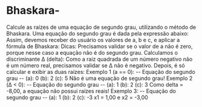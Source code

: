 # Bhaskara-
Calcule as raízes de uma equação de segundo grau, utilizando o método de Bhaskara. Uma equação do segundo grau é dada pela expressão abaixo: Assim, devemos receber do usuário os valores de a, b e c, e aplicar a fórmula de Bhaskara: Dicas: Precisamos validar se o valor de a não é zero, porque nesse caso a equação não é do segundo grau. Calculamos o discriminante Δ (delta): Como a raiz quadrada de um número negativo não é um número real, precisamos validar se Δ não é negativo. Depois, é só calcular e exibir as duas raízes: Exemplo 1 (a == 0): -- Equação do segundo grau -- (a): 0 (b): 2 (c): 5 Não é uma equação de segundo grau! Exemplo 2 (Δ &lt; 0): -- Equação do segundo grau -- (a): 1 (b): 2 (c): 3 Como delta = -8,00, a equação não possui raízes reais! Exemplo 3: -- Equação do segundo grau -- (a): 1 (b): 2 (c): -3 x1 = 1,00 e x2 = -3,00
